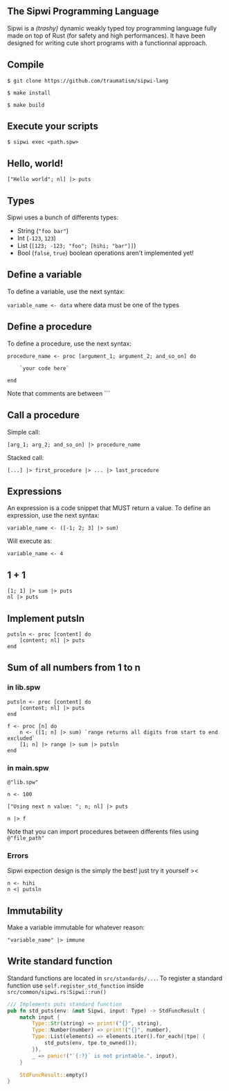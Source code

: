 ## The Sipwi Programming Language

Sipwi is a _(trashy)_ dynamic weakly typed toy programming language fully made on top of Rust (for safety and high performances). It have been designed for writing cute short programs with a functionnal approach.

## Compile

`$ git clone https://github.com/traumatism/sipwi-lang`

`$ make install`

`$ make build`

## Execute your scripts

`$ sipwi exec <path.spw>`

## Hello, world!

```
["Hello world"; nl] |> puts
```

## Types

Sipwi uses a bunch of differents types:

* String (`"foo bar"`)
* Int (`-123`, `123`)
* List (`[123; -123; "foo"; [hihi; "bar"]]`)
* Bool (`false`, `true`) boolean operations aren't implemented yet!

## Define a variable

To define a variable, use the next syntax:

`variable_name <- data` where data must be one of the types

## Define a procedure

To define a procedure, use the next syntax:

```
procedure_name <- proc [argument_1; argument_2; and_so_on] do

    `your code here`

end
```

Note that comments are between `\``

## Call a procedure

Simple call:
```
[arg_1; arg_2; and_so_on] |> procedure_name
```

Stacked call:
```
[...] |> first_procedure |> ... |> last_procedure
```

## Expressions

An expression is a code snippet that MUST return a value.
To define an expression, use the next syntax:

`variable_name <- ([-1; 2; 3] |> sum)`

Will execute as:

`variable_name <- 4`

## 1 + 1

```
[1; 1] |> sum |> puts
nl |> puts
```

## Implement putsln

```
putsln <- proc [content] do
    [content; nl] |> puts
end
```

## Sum of all numbers from 1 to n

### in lib.spw
```
putsln <- proc [content] do
    [content; nl] |> puts
end

f <- proc [n] do
    n <- ([1; n] |> sum) `range returns all digits from start to end excluded`
    [1; n] |> range |> sum |> putsln
end

```

### in main.spw
```
@"lib.spw"

n <- 100

["Using next n value: "; n; nl] |> puts

n |> f
```

Note that you can import procedures between differents files using `@"file_path"`

### Errors

Sipwi expection design is the simply the best! just try it yourself ><
```
n <- hihi
n <| putsln
```

## Immutability

Make a variable immutable for whatever reason:

`"variable_name" |> immune`

## Write standard function

Standard functions are located in `src/standards/...`.
To register a standard function use `self.register_std_function` inside `src/common/sipwi.rs:Sipwi::run()`


```rust
/// Implements puts standard function
pub fn std_puts(env: &mut Sipwi, input: Type) -> StdFuncResult {
    match input {
        Type::Str(string) => print!("{}", string),
        Type::Number(number) => print!("{}", number),
        Type::List(elements) => elements.iter().for_each(|tpe| {
            std_puts(env, tpe.to_owned());
        }),
        _ => panic!("`{:?}` is not printable.", input),
    }

    StdFuncResult::empty()
}
```